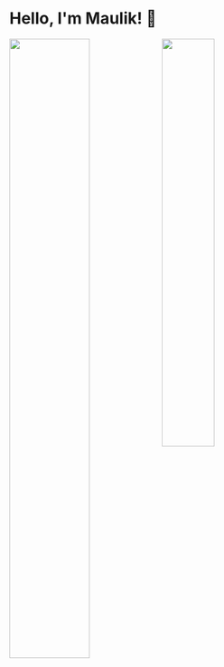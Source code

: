 # Hello, I'm Maulik! 👋

<img align="left" width="53%" src="https://github-readme-stats.vercel.app/api?username=PansuriyaMaulik&show_icons=true&theme=transparent">
<img align="left" width="43%" src="https://github-readme-stats.vercel.app/api/top-langs/?username=PansuriyaMaulik&layout=compact">   

